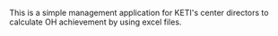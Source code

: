 This is a simple management application for KETI's center directors to calculate OH achievement by using excel files.
